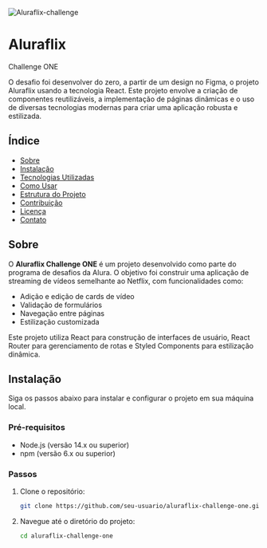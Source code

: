 ![Aluraflix-challenge](https://github.com/renawmontanari/aluraflix/assets/101996367/73d87b08-2494-4079-99e0-6978dbfcdd27)
# Aluraflix

 Challenge ONE

O desafio foi desenvolver do zero, a partir de um design no Figma, o projeto Aluraflix usando a tecnologia React. Este projeto envolve a criação de componentes reutilizáveis, a implementação de páginas dinâmicas e o uso de diversas tecnologias modernas para criar uma aplicação robusta e estilizada.

## Índice

- [Sobre](#sobre)
- [Instalação](#instalação)
- [Tecnologias Utilizadas](#tecnologias-utilizadas)
- [Como Usar](#como-usar)
- [Estrutura do Projeto](#estrutura-do-projeto)
- [Contribuição](#contribuição)
- [Licença](#licença)
- [Contato](#contato)

## Sobre

O **Aluraflix Challenge ONE** é um projeto desenvolvido como parte do programa de desafios da Alura. O objetivo foi construir uma aplicação de streaming de vídeos semelhante ao Netflix, com funcionalidades como:

- Adição e edição de cards de vídeo
- Validação de formulários
- Navegação entre páginas
- Estilização customizada

Este projeto utiliza React para construção de interfaces de usuário, React Router para gerenciamento de rotas e Styled Components para estilização dinâmica.

## Instalação

Siga os passos abaixo para instalar e configurar o projeto em sua máquina local.

### Pré-requisitos

- Node.js (versão 14.x ou superior)
- npm (versão 6.x ou superior)

### Passos

1. Clone o repositório:

   ```bash
   git clone https://github.com/seu-usuario/aluraflix-challenge-one.git

2. Navegue até o diretório do projeto:
    ```bash
    cd aluraflix-challenge-one
